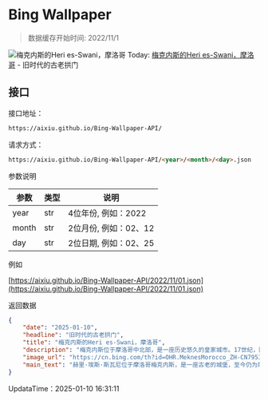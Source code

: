 # Bing Wallpaper

> 数据缓存开始时间: 2022/11/1

![梅克内斯的Heri es-Swani，摩洛哥](https://cn.bing.com/th?id=OHR.MeknesMorocco_ZH-CN7953910585_1920x1080.webp)
Today: [梅克内斯的Heri es-Swani，摩洛哥](https://cn.bing.com/th?id=OHR.MeknesMorocco_ZH-CN7953910585_1920x1080.webp) - 旧时代的古老拱门

## 接口

接口地址：

```html
https://aixiu.github.io/Bing-Wallpaper-API/
```

请求方式：

```html
https://aixiu.github.io/Bing-Wallpaper-API/<year>/<month>/<day>.json
```

参数说明

| 参数 | 类型 | 说明 |
| - | - | - |
| year | str | 4位年份, 例如：2022 |
| month | str | 2位月份, 例如：02、12 |
| day | str | 2位日期, 例如：02、25 |

例如

[https://aixiu.github.io/Bing-Wallpaper-API/2022/11/01.json](https://aixiu.github.io/Bing-Wallpaper-API/2022/11/01.json)

返回数据

```json
{
    "date": "2025-01-10",
    "headline": "旧时代的古老拱门",
    "title": "梅克内斯的Heri es-Swani，摩洛哥",
    "description": "梅克内斯位于摩洛哥中北部，是一座历史悠久的皇家城市。17世纪，阿拉维王朝的苏丹伊斯梅尔·伊本·谢里夫曾将其作为摩洛哥的首都。这座城市以宏伟的城墙、壮丽的城门以及经久不衰的建筑闻名，完美体现了摩洛哥的建筑风格。其中最令人印象深刻的地标之一就是今日图片展示的古城赫里·埃斯·斯瓦尼。",
    "image_url": "https://cn.bing.com/th?id=OHR.MeknesMorocco_ZH-CN7953910585_1920x1080.webp",
    "main_text": "赫里·埃斯·斯瓦尼位于摩洛哥梅克内斯，是一座古老的城堡，至今仍为摩洛哥国王所用，不对公众开放。其他地方，如穆莱·伊斯梅尔的陵墓和赫里·埃斯·斯瓦尼，则作为宗教场所或旅游景点对外开放。"
}
```

UpdataTime：2025-01-10 16:31:11
